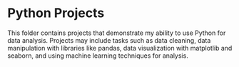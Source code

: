 # Python Projects
This folder contains projects that demonstrate my ability to use Python for data analysis. Projects may include tasks such as data cleaning, data manipulation with libraries like pandas, data visualization with matplotlib and seaborn, and using machine learning techniques for analysis.
